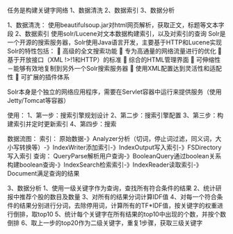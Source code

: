 ﻿任务是构建关键字网络
1、数据清洗
2、数据索引
3、数据分析

1、数据清洗：
使用beautifulsoup.jar对html网页解析，获取正文，标题等文本字段
2、数据索引
使用solr/Lucene对文本数据构建索引，以及对索引的查询
Solr是一个开源的搜索服务器，Solr使用Java语言开发，主要基于HTTP和Lucene实现
Solr的特性包括：
 高级的全文搜索功能
 专为高通量的网络流量进行的优化
 基于开放接口（XML !>!1和HTTP）的标准
 综合的HTML管理界面
 可伸缩性－能够有效地复制到另外一个Solr搜索服务器
 使用XML配置达到灵活性和适配性
 可扩展的插件体系

Solr本身是个独立的网络应用程序，需要在Servlet容器中运行来提供服务（使用Jetty/Tomcat等容器）

使用：
1、第一步：搜索引擎规划设计
2、第二步：搜索引擎配置
3、第三步：构建索引并定时更新索引
4、第四步：搜索

数据流图：
索引：
原始数据-》Analyzer分析（切词，停止词过滤，同义词，大小写转换等）-》IndexWriter添加索引-》IndexOutput写入索引-》FSDirectory写入索引
查询：
QueryParse解析用户查询-》BooleanQuery通过boolean关系构建boolean查询-》IndexSearch检索索引-》IndexReader读取索引-》Document满足查询的结果

3、数据分析
1、使用一级关键字作为查询，查找所有符合条件的结果
2、统计研报中推荐个股的数目及数量
3、对所有的结果分词计算IDF值
4、对每一个符合条件的结果分别进行分词，去除停用词，计算所有的TF*IDF值，按关键字的权重进行倒排，取top10
5、统计每个关键字在所有结果的top10中出现的个数，并按个数倒排
6、取上一步的top20作为二级关键字，重复1步骤，获取三级关键字

